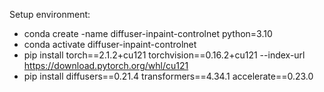 Setup environment:

- conda create -name diffuser-inpaint-controlnet python=3.10
- conda activate diffuser-inpaint-controlnet
- pip install torch==2.1.2+cu121 torchvision==0.16.2+cu121 --index-url https://download.pytorch.org/whl/cu121
- pip install diffusers==0.21.4 transformers==4.34.1 accelerate==0.23.0
